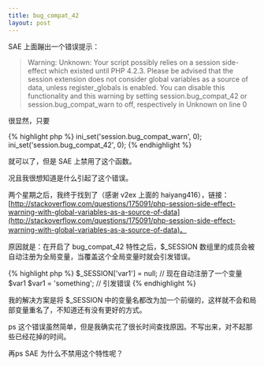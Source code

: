 ```yaml
---
title: bug_compat_42
layout: post
---
```


SAE 上面蹦出一个错误提示：

> Warning: Unknown: Your script possibly relies on a session side-effect which existed until PHP 4.2.3. Please be advised that the session extension does not consider global variables as a source of data, unless register\_globals is enabled. You can disable this functionality and this warning by setting session.bug\_compat\_42 or session.bug\_compat\_warn to off, respectively in Unknown on line 0

很显然，只要

{% highlight php %}
    ini_set('session.bug_compat_warn', 0);
    ini_set('session.bug_compat_42', 0);
{% endhighlight %}

就可以了，但是 SAE 上禁用了这个函数。

况且我很想知道是什么引起了这个错误。

两个星期之后，我终于找到了（感谢 v2ex 上面的 haiyang416），链接：[http://stackoverflow.com/questions/175091/php-session-side-effect-warning-with-global-variables-as-a-source-of-data](http://stackoverflow.com/questions/175091/php-session-side-effect-warning-with-global-variables-as-a-source-of-data)。

原因就是：在开启了 bug\_compat\_42 特性之后，$_SESSION 数组里的成员会被自动注册为全局变量，当覆盖这个全局变量时就会引发错误。

{% highlight php %}
    $_SESSION['var1'] = null; // 现在自动注册了一个变量 $var1
    $var1 = 'something'; // 引发错误
{% endhighlight %}

我的解决方案是将 $_SESSION 中的变量名都改为加一个前缀的，这样就不会和局部变量重名了，不知道还有没有更好的方式。

ps 这个错误虽然简单，但是我确实花了很长时间查找原因。不写出来，对不起那些已经花掉的时间。

再ps SAE 为什么不禁用这个特性呢？
